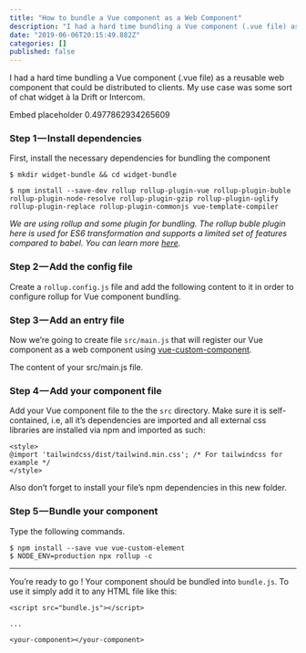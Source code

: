 ```yaml
---
title: "How to bundle a Vue component as a Web Component"
description: "I had a hard time bundling a Vue component (.vue file) as a reusable web component that could be distributed to clients. My use case was…"
date: "2019-06-06T20:15:49.882Z"
categories: []
published: false
---
```


I had a hard time bundling a Vue component (.vue file) as a reusable web component that could be distributed to clients. My use case was some sort of chat widget à la Drift or Intercom.

Embed placeholder 0.4977862934265609

### Step 1 — Install dependencies

First, install the necessary dependencies for bundling the component

```
$ mkdir widget-bundle && cd widget-bundle

$ npm install --save-dev rollup rollup-plugin-vue rollup-plugin-buble rollup-plugin-node-resolve rollup-plugin-gzip rollup-plugin-uglify rollup-plugin-replace rollup-plugin-commonjs vue-template-compiler
```

_We are using rollup and some plugin for bundling. The rollup buble plugin here is used for ES6 transformation and supports a limited set of features compared to babel. You can learn more_ [_here_](https://buble.surge.sh/guide/#unsupported-features)_._

### Step 2 — Add the config file

Create a `rollup.config.js` file and add the following content to it in order to configure rollup for Vue component bundling.

### Step 3 — Add an entry file

Now we’re going to create file `src/main.js` that will register our Vue component as a web component using [vue-custom-component](https://github.com/karol-f/vue-custom-element).

The content of your src/main.js file.

### Step 4 — Add your component file

Add your Vue component file to the the `src` directory. Make sure it is self-contained, i.e, all it’s dependencies are imported and all external css libraries are installed via npm and imported as such:

```
<style>
@import 'tailwindcss/dist/tailwind.min.css'; /* For tailwindcss for example */
</style>
```

Also don’t forget to install your file’s npm dependencies in this new folder.

### Step 5 — Bundle your component

Type the following commands.

```
$ npm install --save vue vue-custom-element
$ NODE_ENV=production npx rollup -c
```

---

You’re ready to go ! Your component should be bundled into `bundle.js`. To use it simply add it to any HTML file like this:

```
<script src="bundle.js"></script>

...

<your-component></your-component>
```
